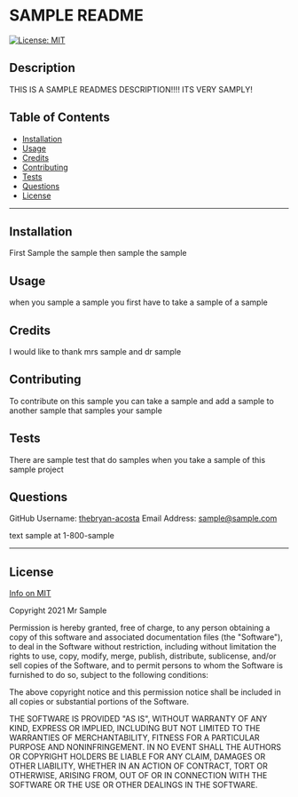 # SAMPLE README

[![License: MIT](https://img.shields.io/badge/License-MIT-yellow.svg)](https://opensource.org/licenses/MIT)

## **Description**

THIS IS A SAMPLE READMES DESCRIPTION!!!! ITS VERY SAMPLY!

## **Table of Contents**

- [Installation](#installation)
- [Usage](#usage)
- [Credits](#credits)
- [Contributing](#contributing)
- [Tests](#tests)
- [Questions](#questions)
- [License](#license)

---

## **Installation**

First Sample the sample then sample the sample

## **Usage**

when you sample a sample you first have to take a sample of a sample

## **Credits**

I would like to thank mrs sample and dr sample

## **Contributing**

To contribute on this sample you can take a sample and add a sample to another sample that samples your sample

## **Tests**

There are sample test that do samples when you take a sample of this sample project

## **Questions**

GitHub Username: [thebryan-acosta](https://github.com/thebryan-acosta)
Email Address: sample@sample.com

text sample at 1-800-sample

---

## License

[Info on MIT](https://opensource.org/licenses/MIT)

Copyright 2021 Mr Sample

Permission is hereby granted, free of charge, to any person obtaining a copy of this software and associated documentation files (the "Software"), to deal in the Software without restriction, including without limitation the rights to use, copy, modify, merge, publish, distribute, sublicense, and/or sell copies of the Software, and to permit persons to whom the Software is furnished to do so, subject to the following conditions:

The above copyright notice and this permission notice shall be included in all copies or substantial portions of the Software.

THE SOFTWARE IS PROVIDED "AS IS", WITHOUT WARRANTY OF ANY KIND, EXPRESS OR IMPLIED, INCLUDING BUT NOT LIMITED TO THE WARRANTIES OF MERCHANTABILITY, FITNESS FOR A PARTICULAR PURPOSE AND NONINFRINGEMENT. IN NO EVENT SHALL THE AUTHORS OR COPYRIGHT HOLDERS BE LIABLE FOR ANY CLAIM, DAMAGES OR OTHER LIABILITY, WHETHER IN AN ACTION OF CONTRACT, TORT OR OTHERWISE, ARISING FROM, OUT OF OR IN CONNECTION WITH THE SOFTWARE OR THE USE OR OTHER DEALINGS IN THE SOFTWARE.
